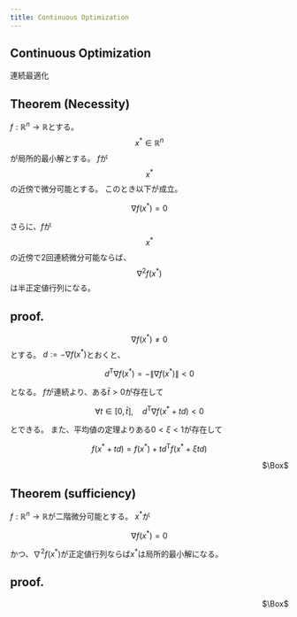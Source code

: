```yaml
---
title: Continuous Optimization
---
```


## Continuous Optimization
連続最適化

## Theorem (Necessity)
$f: \mathbb{R}^{n} \rightarrow \mathbb{R}$とする。
$$x^{*} \in \mathbb{R}^{n}$$が局所的最小解とする。
$f$が$$x^{*}$$の近傍で微分可能とする。
このとき以下が成立。

$$
\begin{equation}
    \nabla f(x^{*}) = 0
\end{equation}
$$

さらに、$f$が$$x^{*}$$の近傍で2回連続微分可能ならば、$$\nabla^{2} f(x^{*})$$は半正定値行列になる。

## proof.
$$\nabla f(x^{*}) \neq 0$$とする。
$d := -\nabla f(x^{*})$とおくと、

$$
\begin{equation}
    d^{\mathrm{T}} \nabla f(x^{*})
    =
    -\| \nabla f(x^{*}) \| 
    < 0
\end{equation}
$$

となる。
$f$が連続より、ある$\bar{t} > 0$が存在して

$$
\begin{equation}
    \forall t \in [0, \bar{t}],
    \quad
    d^{\mathrm{T}} \nabla f(x^{*} + t d) < 0
\end{equation}
$$

とできる。
また、平均値の定理よりある$0 < \xi < 1$が存在して

$$
\begin{equation}
    f(x^{*} + t d)
    =
    f(x^{*})
    +
    t
    d^{\mathrm{T}}
    f(x^{*} + \xi t d)
\end{equation}
$$

<div class="QED" style="text-align: right">$\Box$</div>

## Theorem (sufficiency)
$f: \mathbb{R}^{n} \rightarrow \mathbb{R}$が二階微分可能とする。
$x^{*}$が

$$
\begin{equation}
    \nabla f(x^{*}) = 0
\end{equation}
$$

かつ、$\nabla^{2} f(x^{*})$が正定値行列ならば$x^{*}$は局所的最小解になる。

## proof.


<div class="QED" style="text-align: right">$\Box$</div>

